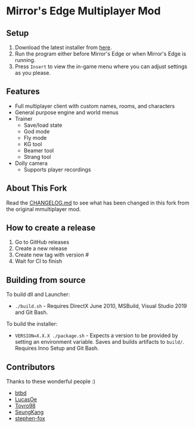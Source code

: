 # Mirror's Edge Multiplayer Mod

## Setup

1. Download the latest installer from <a href="https://github.com/Toyro98/mmultiplayer/releases">here</a>.
2. Run the program either before Mirror's Edge or when Mirror's Edge is running.
3. Press `Insert` to view the in-game menu where you can adjust settings as you please.

## Features

- Full multiplayer client with custom names, rooms, and characters
- General purpose engine and world menus
- Trainer
    - Save/load state
    - God mode
    - Fly mode
    - KG tool
    - Beamer tool
    - Strang tool
- Dolly camera
    - Supports player recordings

## About This Fork

Read the <a href="https://github.com/Toyro98/mmultiplayer/blob/main/CHANGELOG.md">CHANGELOG.md</a> to see what has been changed in this fork from the original mmultiplayer mod.

## How to create a release

1. Go to GitHub releases
2. Create a new release
3. Create new tag with version #
4. Wait for CI to finish

## Building from source

To build dll and Launcher:
- `./build.sh` - Requires DirectX June 2010, MSBuild, Visual Studio 2019 and Git Bash.

To build the installer:
- `VERSION=X.X.X ./package.sh` - Expects a version to be provided by setting an environment variable. Saves and builds artifacts to `build/`. Requires Inno Setup and Git Bash.

## Contributors
Thanks to these wonderful people :)
- [btbd](https://github.com/btbd)
- [LucasOe](https://github.com/LucasOe)
- [Toyro98](https://github.com/Toyro98)
- [SeungKang](https://github.com/SeungKang)
- [stephen-fox](https://github.com/stephen-fox)
